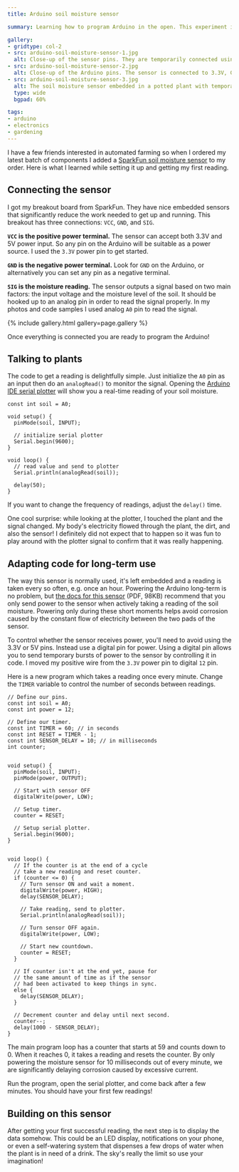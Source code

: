 ```yaml
---
title: Arduino soil moisture sensor

summary: Learning how to program Arduino in the open. This experiment involved a soil moisture sensor and an Arduino Uno.

gallery:
- gridtype: col-2
- src: arduino-soil-moisture-sensor-1.jpg
  alt: Close-up of the sensor pins. They are temporarily connected using breadboard wires.
- src: arduino-soil-moisture-sensor-2.jpg
  alt: Close-up of the Arduino pins. The sensor is connected to 3.3V, GND, and the A0 analog input pin.
- src: arduino-soil-moisture-sensor-3.jpg
  alt: The soil moisture sensor embedded in a potted plant with temporary connections to an Arduino Uno.
  type: wide
  bgpad: 60%

tags:
- arduino
- electronics
- gardening
---
```


I have a few friends interested in automated farming so when I ordered my latest batch of components I added a [SparkFun soil moisture sensor](https://www.sparkfun.com/products/13322) to my order. Here is what I learned while setting it up and getting my first reading.

## Connecting the sensor

I got my breakout board from SparkFun. They have nice embedded sensors that significantly reduce the work needed to get up and running. This breakout has three connections: `VCC`, `GND`, and `SIG`.

**`VCC` is the positive power terminal.** The sensor can accept both 3.3V and 5V power input. So any pin on the Arduino will be suitable as a power source. I used the `3.3V` power pin to get started.

**`GND` is the negative power terminal.** Look for `GND` on the Arduino, or alternatively you can set any pin as a negative terminal.

**`SIG` is the moisture reading.** The sensor outputs a signal based on two main factors: the input voltage and the moisture level of the soil. It should be hooked up to an analog pin in order to read the signal properly. In my photos and code samples I used analog `A0` pin to read the signal.

{% include gallery.html gallery=page.gallery %}

Once everything is connected you are ready to program the Arduino!

## Talking to plants

The code to get a reading is delightfully simple. Just initialize the `A0` pin as an input then do an `analogRead()`  to monitor the signal. Opening the [Arduino IDE serial plotter](/blog/arduino-serial-plotter-debugging/) will show you a real-time reading of your soil moisture.

```clike
const int soil = A0;

void setup() {
  pinMode(soil, INPUT);

  // initialize serial plotter
  Serial.begin(9600);
}

void loop() {
  // read value and send to plotter
  Serial.println(analogRead(soil));

  delay(50);
}
```

If you want to change the frequency of readings, adjust the `delay()` time.

One cool surprise: while looking at the plotter, I touched the plant and the signal changed. My body's electricity flowed through the plant, the dirt, and also the sensor! I definitely did not expect that to happen so it was fun to play around with the plotter signal to confirm that it was really happening.

## Adapting code for long-term use

The way this sensor is normally used, it's left embedded and a reading is taken every so often, e.g. once an hour. Powering the Arduino long-term is no problem, but [the docs for this sensor](https://cdn.sparkfun.com/datasheets/Sensors/Biometric/SparkFun_Soil_Moisture_Sensor.pdf) (PDF, 98KB) recommend that you only send power to the sensor when actively taking a reading of the soil moisture. Powering only during these short moments helps avoid corrosion caused by the constant flow of electricity between the two pads of the sensor.

To control whether the sensor receives power, you'll need to avoid using the 3.3V or 5V pins. Instead use a digital pin for power. Using a digital pin allows you to send temporary bursts of power to the sensor by controlling it in code. I moved my positive wire from the `3.3V` power pin to digital `12` pin.

Here is a new program which takes a reading once every minute. Change the `TIMER` variable to control the number of seconds between readings.

```clike
// Define our pins.
const int soil = A0;
const int power = 12;

// Define our timer.
const int TIMER = 60; // in seconds
const int RESET = TIMER - 1;
const int SENSOR_DELAY = 10; // in milliseconds
int counter;


void setup() {
  pinMode(soil, INPUT);
  pinMode(power, OUTPUT);

  // Start with sensor OFF
  digitalWrite(power, LOW);

  // Setup timer.
  counter = RESET;

  // Setup serial plotter.
  Serial.begin(9600);
}


void loop() {
  // If the counter is at the end of a cycle
  // take a new reading and reset counter.
  if (counter <= 0) {
    // Turn sensor ON and wait a moment.
    digitalWrite(power, HIGH);
    delay(SENSOR_DELAY);

    // Take reading, send to plotter.
    Serial.println(analogRead(soil));

    // Turn sensor OFF again.
    digitalWrite(power, LOW);

    // Start new countdown.
    counter = RESET;
  }

  // If counter isn't at the end yet, pause for
  // the same amount of time as if the sensor
  // had been activated to keep things in sync.
  else {
    delay(SENSOR_DELAY);
  }

  // Decrement counter and delay until next second.
  counter--;
  delay(1000 - SENSOR_DELAY);
}

```

The main program loop has a counter that starts at 59 and counts down to 0. When it reaches 0, it takes a reading and resets the counter. By only powering the moisture sensor for 10 milliseconds out of every minute, we are significantly delaying corrosion caused by excessive current.

Run the program, open the serial plotter, and come back after a few minutes. You should have your first few readings!

## Building on this sensor

After getting your first successful reading, the next step is to display the data somehow. This could be an LED display, notifications on your phone, or even a self-watering system that dispenses a few drops of water when the plant is in need of a drink. The sky's really the limit so use your imagination!
